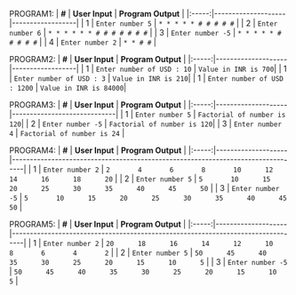 PROGRAM1:
| **#** | **User Input** | **Program Output** |
|:-----:|--------------------|------------------|
|   1   | `Enter number 5`  | ` * * * * * # # # # # ` |
|   2   | `Enter number 6`  | ` * * * * * * # # # # # # # ` |
|   3   | `Enter number -5` | ` * * * * * # # # # # ` |
|   4   | `Enter number 2` | ` * * # # `          |

PROGRAM2:
| **#** | **User Input** | **Program Output** |
|:-----:|--------------------|------------------|
|   1   | `Enter number of USD : 10` | `Value in INR is 700`|
|   1   | `Enter number of USD : 3` | `Value in INR is 210`|
|   1   | `Enter number of USD : 1200` | `Value in INR is 84000`|

PROGRAM3:
| **#** | **User Input** | **Program Output** |
|:-----:|--------------------|-----------------------------|
|   1   | `Enter number 5`   | `Factorial of number is 120`|
|   2   | `Enter number -5`  | `Factorial of number is 120`|
|   3   | `Enter number 4`   | `Factorial of number is 24` |


PROGRAM4:
| **#** | **User Input** | **Program Output** |
|:-----:|--------------------|---------------------------------------------------------------------------------|
|   1   | `Enter number 2`   | `2       4       6       8       10      12      14      16      18      20`      |
|   2   | `Enter number 5`   | `5       10      15      20      25      30      35      40      45      50`      |
|   3   | `Enter number -5`  | `5       10      15      20      25      30      35      40      45      50`      |

PROGRAM5:
| **#** | **User Input** | **Program Output** |
|:-----:|--------------------|---------------------------------------------------------------------------------|
|   1   | `Enter number 2`   | `20      18      16      14      12      10      8       6       4       2`       |
|   2   | `Enter number 5`   | `50      45      40      35      30      25      20      15      10      5`       |
|   3   | `Enter number -5`  | `50      45      40      35      30      25      20      15      10      5`       |




